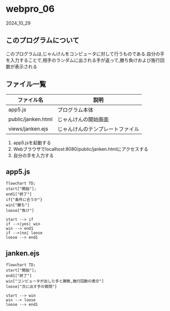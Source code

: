 # webpro_06
2024_10_29

## このプログラムについて
このプログラムは,じゃんけんをコンピュータに対して行うものである.自分の手を入力することで,相手のランダムに出される手が返って,勝ち負けおよび施行回数が表示される
## ファイル一覧
ファイル名 | 説明
-|-
app5.js | プログラム本体
public/janken.html | じゃんけんの開始画面
views/janken.ejs | じゃんけんのテンプレートファイル

1. app5.jsを起動する
1. Webブラウザでlocalhost:8080/public/janken.htmlにアクセスする
1. 自分の手を入力する
## app5.js
```mermaid
flowchart TD;
start["開始"];
end1["終了"]
if{"条件に合うか"}
win["勝ち"]
loose["負け"]

start --> if
if -->|yes| win
win --> end1
if -->|no| loose
loose --> end1
```
## janken.ejs

```mermaid
flowchart TD;
start["開始"];
end1["終了"]
win["コンピュータが出した手と勝敗,施行回数の表示"]
loose["次に出す手の質問"]

start --> win
win --> loose
loose --> end1
```
